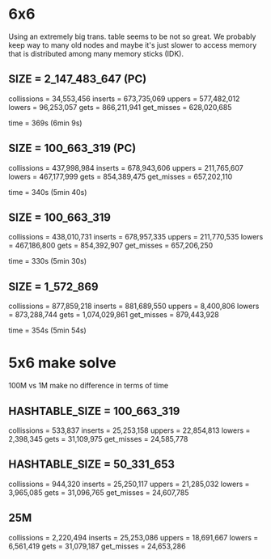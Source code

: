 # 6x6

Using an extremely big trans. table seems to be not so great. We probably keep way to many old nodes and maybe it's just slower to access memory that is distributed among many memory sticks (IDK).

## SIZE = 2_147_483_647 (PC)

collissions = 34,553,456
inserts = 673,735,069
uppers = 577,482,012
lowers = 96,253,057
gets = 866,211,941
get_misses = 628,020,685

time = 369s (6min 9s)

## SIZE = 100_663_319 (PC)

collissions = 437,998,984
inserts = 678,943,606
uppers = 211,765,607
lowers = 467,177,999
gets = 854,389,475
get_misses = 657,202,110

time = 340s (5min 40s)

## SIZE = 100_663_319

collissions = 438,010,731
inserts = 678,957,335
uppers = 211,770,535
lowers = 467,186,800
gets = 854,392,907
get_misses = 657,206,250

time = 330s (5min 30s)

## SIZE = 1_572_869

collissions = 877,859,218
inserts = 881,689,550
uppers = 8,400,806
lowers = 873,288,744
gets = 1,074,029,861
get_misses = 879,443,928

time = 354s (5min 54s)

# 5x6 make solve

100M vs 1M make no difference in terms of time

## HASHTABLE_SIZE = 100_663_319

collissions = 533,837
inserts = 25,253,158
uppers = 22,854,813
lowers = 2,398,345
gets = 31,109,975
get_misses = 24,585,778

## HASHTABLE_SIZE = 50_331_653

collissions = 944,320
inserts = 25,250,117
uppers = 21,285,032
lowers = 3,965,085
gets = 31,096,765
get_misses = 24,607,785

## 25M

collissions = 2,220,494
inserts = 25,253,086
uppers = 18,691,667
lowers = 6,561,419
gets = 31,079,187
get_misses = 24,653,286
